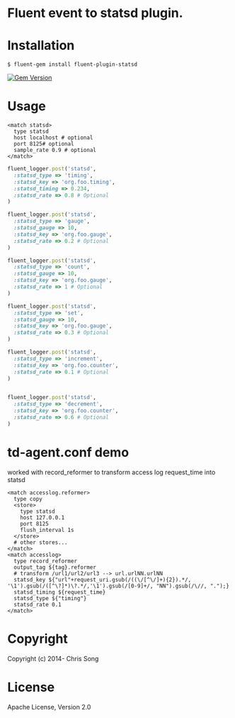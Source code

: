 # Fluent event to statsd plugin.

# Installation

```
$ fluent-gem install fluent-plugin-statsd
```

[![Gem Version](https://badge.fury.io/rb/fluent-plugin-statsd.png)](http://badge.fury.io/rb/fluent-plugin-statsd)

# Usage

```
<match statsd>
  type statsd
  host localhost # optional
  port 8125# optional
  sample_rate 0.9 # optional
</match>
```

```ruby
fluent_logger.post('statsd',
  :statsd_type => 'timing',
  :statsd_key => 'org.foo.timing',
  :statsd_timing => 0.234,
  :statsd_rate => 0.8 # Optional
)

fluent_logger.post('statsd',
  :statsd_type => 'gauge',
  :statsd_gauge => 10,
  :statsd_key => 'org.foo.gauge',
  :statsd_rate => 0.2 # Optional
)

fluent_logger.post('statsd',
  :statsd_type => 'count',
  :statsd_gauge => 10,
  :statsd_key => 'org.foo.gauge',
  :statsd_rate => 1 # Optional
)

fluent_logger.post('statsd',
  :statsd_type => 'set',
  :statsd_gauge => 10,
  :statsd_key => 'org.foo.gauge',
  :statsd_rate => 0.3 # Optional
)

fluent_logger.post('statsd',
  :statsd_type => 'increment',
  :statsd_key => 'org.foo.counter',
  :statsd_rate => 0.1 # Optional
)


fluent_logger.post('statsd',
  :statsd_type => 'decrement',
  :statsd_key => 'org.foo.counter',
  :statsd_rate => 0.6 # Optional
)
```

# td-agent.conf demo

worked with record_reformer to transform access log request_time into statsd

```
<match accesslog.reformer>
  type copy
  <store>
    type statsd
    host 127.0.0.1
    port 8125
    flush_interval 1s 
  </store>
  # other stores...
</match>
<match accesslog>
  type record_reformer
  output_tag ${tag}.reformer
  # transform /url1/url2/url3 --> url.urlNN.urlNN
  statsd_key ${"url"+request_uri.gsub(/((\/[^\/]+){2}).*/, '\1').gsub(/([^\?]*)\?.*/,'\1').gsub(/[0-9]+/, "NN").gsub(/\//, ".");}
  statsd_timing ${request_time}
  statsd_type ${"timing"}
  statsd_rate 0.1
</match>
```


# Copyright

Copyright (c) 2014- Chris Song

# License

Apache License, Version 2.0
